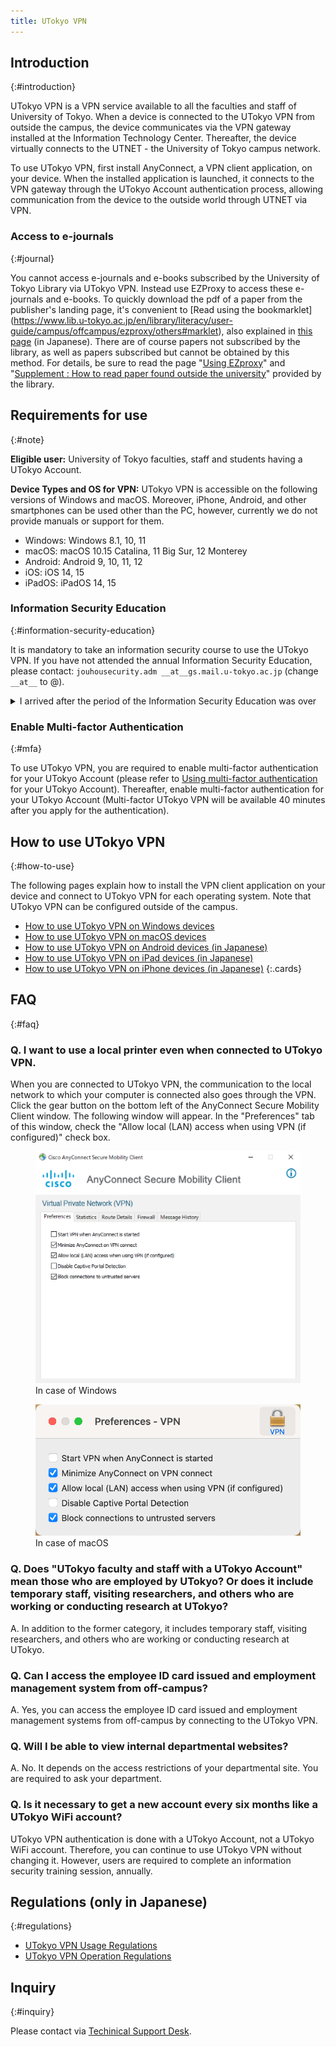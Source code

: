 ```yaml
---
title: UTokyo VPN
---
```


## Introduction
{:#introduction}

UTokyo VPN is a VPN service available to all the faculties and staff of University of Tokyo. When a device is connected to the UTokyo VPN from outside the campus, the device communicates via the VPN gateway installed at the Information Technology Center. Thereafter, the device virtually connects to the UTNET - the University of Tokyo campus network.

To use UTokyo VPN, first install AnyConnect, a VPN client application, on your device. When the installed application is launched, it connects to the VPN gateway through the UTokyo Account authentication process, allowing communication from the device to the outside world through UTNET via VPN.

### Access to e-journals
{:#journal}

You cannot access e-journals and e-books subscribed by the University of Tokyo Library via UTokyo VPN.  Instead use EZProxy to access these e-journals and e-books.  To quickly download the pdf of a paper from the publisher's landing page, it's convenient to [Read using the bookmarklet] (https://www.lib.u-tokyo.ac.jp/en/library/literacy/user-guide/campus/offcampus/ezproxy/others#marklet), also explained in [this page](https://note.com/k_yamamoto/n/n0ee13fe38f24) (in Japanese).  There are of course papers not subscribed by the library, as well as papers subscribed but cannot be obtained by this method.  For details, be sure to read the page "[Using EZproxy](https://www.lib.u-tokyo.ac.jp/en/library/literacy/user-guide/campus/offcampus/ezproxy)" and "[Supplement : How to read paper found outside the university](https://www.lib.u-tokyo.ac.jp/en/library/literacy/user-guide/campus/offcampus/ezproxy/others)" provided by the library.


## Requirements for use
{:#note}

**Eligible user:** University of Tokyo faculties, staff and students having a UTokyo Account.

**Device Types and OS for VPN:** UTokyo VPN is accessible on the following versions of Windows and macOS. Moreover, iPhone, Android, and other smartphones can be used other than the PC, however, currently we do not provide manuals or support for them.

- Windows: Windows 8.1, 10, 11
- macOS: macOS 10.15 Catalina, 11 Big Sur, 12 Monterey
- Android: Android 9, 10, 11, 12
- iOS: iOS 14, 15
- iPadOS: iPadOS 14, 15

### Information Security Education
{:#information-security-education}

It is mandatory to take an information security course to use the UTokyo VPN. If you have not attended the annual Information Security Education, please contact: `jouhousecurity.adm __at__gs.mail.u-tokyo.ac.jp` (change `__at__` to @).

<details>
  <summary>I arrived after the period of the Information Security Education was over</summary>
  You can use the UTokyo VPN from the time you arrive. Please read the "Information Security Education Materials" on the <a href="https://www.u-tokyo.ac.jp/adm/dics/ja/securityeducationvideo.html">Information Security Education</a> page carefully before using UTokyo VPN. If you have not completed the Education, you face the risk of being banned from the VPN connection sooner or later.
</details>

### Enable Multi-factor Authentication
{:#mfa}

To use UTokyo VPN, you are required to enable multi-factor authentication for your UTokyo Account (please refer to [Using multi-factor authentication](/en/utokyo_account/mfa/) for your UTokyo Account). Thereafter, enable multi-factor authentication for your UTokyo Account (Multi-factor UTokyo VPN will be available 40 minutes after you apply for the authentication).

## How to use UTokyo VPN
{:#how-to-use}

The following pages explain how to install the VPN client application on your device and connect to UTokyo VPN for each operating system. Note that UTokyo VPN can be configured outside of the campus.

* [How to use UTokyo VPN on Windows devices](windows)
* [How to use UTokyo VPN on macOS devices](macos)
* [How to use UTokyo VPN on Android devices (in Japanese)](/utokyo_vpn/android)
* [How to use UTokyo VPN on iPad devices (in Japanese)](/utokyo_vpn/android)
* [How to use UTokyo VPN on iPhone devices (in Japanese)](/utokyo_vpn/android)
{:.cards}

## FAQ
{:#faq}

### Q. I want to use a local printer even when connected to UTokyo VPN.
When you are connected to UTokyo VPN, the communication to the local network to which your computer is connected also goes through the VPN. Click the gear button on the bottom left of the AnyConnect Secure Mobility Client window. The following window will appear. In the "Preferences" tab of this window, check the "Allow local (LAN) access when using VPN (if configured)" check box.

<div class="gallery">
  <figure class="center">
    <img src="img/win08-anyconnect-win-pref.png" class="border">
    <figcaption>In case of Windows</figcaption>
  </figure>
  <figure class="center">
    <img src="img/mac09-anyconnect-mac-pref.png" class="border">
    <figcaption>In case of macOS</figcaption>
  </figure>
</div>

### Q. Does "UTokyo faculty and staff with a UTokyo Account" mean those who are employed by UTokyo? Or does it include temporary staff, visiting researchers, and others who are working or conducting research at UTokyo?
A. In addition to the former category, it includes temporary staff, visiting researchers, and others who are working or conducting research at UTokyo.

### Q. Can I access the employee ID card issued and employment management system from off-campus?
A. Yes, you can access the employee ID card issued and employment management systems from off-campus by connecting to the UTokyo VPN.

### Q. Will I be able to view internal departmental websites?
A. No. It depends on the access restrictions of your departmental site. You are required to ask your department.

### Q. Is it necessary to get a new account every six months like a UTokyo WiFi account?
UTokyo VPN authentication is done with a UTokyo Account, not a UTokyo WiFi account. Therefore, you can continue to use UTokyo VPN without changing it. However, users are required to complete an information security training session, annually.

## Regulations (only in Japanese)
{:#regulations}
- [UTokyo VPN Usage Regulations](/utokyo_vpn/terms/UTokyoVPN-User-Term.pdf)
- [UTokyo VPN Operation Regulations](/utokyo_vpn/terms/UTokyoVPN-Operation-Term.pdf)

## Inquiry
{:#inquiry}

Please contact via [Techinical Support Desk](/en/support/).
